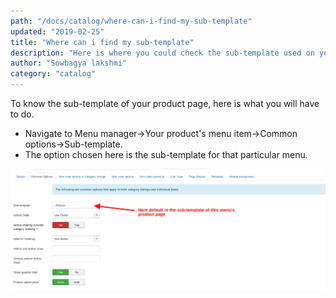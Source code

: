 ```yaml
---
path: "/docs/catalog/where-can-i-find-my-sub-template"
updated: "2019-02-25"
title: "Where can i find my sub-template"
description: "Here is where you could check the sub-template used on your menus. This would be helpful while creating template overrides."
author: "Sowbagya lakshmi"
category: "catalog"
---
```


To know the sub-template of your product page, here is what you will have to do.

- Navigate to Menu manager->Your product's menu item->Common options->Sub-template.
- The option chosen here is the sub-template for that particular menu.

![Subtemplate](../../images/catalog/where-do-i-find-my-sub-template/subtemplate.png)


